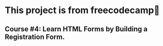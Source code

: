 # This project is from freecodecamp📃

## Course #4: Learn HTML Forms by Building a Registration Form.
